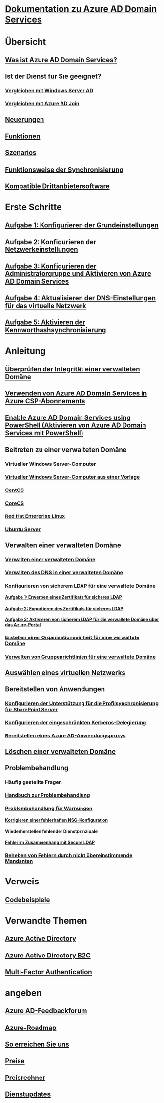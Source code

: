 # [Dokumentation zu Azure AD Domain Services](index.md)

# Übersicht
## [Was ist Azure AD Domain Services?](active-directory-ds-overview.md)
## Ist der Dienst für Sie geeignet?
### [Vergleichen mit Windows Server AD](active-directory-ds-comparison.md)
### [Vergleichen mit Azure AD Join](active-directory-ds-compare-with-azure-ad-join.md)
## [Neuerungen](https://azure.microsoft.com/updates/?product=active-directory-ds)
## [Funktionen](active-directory-ds-features.md)
## [Szenarios](active-directory-ds-scenarios.md)
## [Funktionsweise der Synchronisierung](active-directory-ds-synchronization.md)
## [Kompatible Drittanbietersoftware](active-directory-ds-compatible-software.md)

# Erste Schritte
## [Aufgabe 1: Konfigurieren der Grundeinstellungen](active-directory-ds-getting-started.md)
## [Aufgabe 2: Konfigurieren der Netzwerkeinstellungen](active-directory-ds-getting-started-network.md)
## [Aufgabe 3: Konfigurieren der Administratorgruppe und Aktivieren von Azure AD Domain Services](active-directory-ds-getting-started-admingroup.md)
## [Aufgabe 4: Aktualisieren der DNS-Einstellungen für das virtuelle Netzwerk](active-directory-ds-getting-started-dns.md)
## [Aufgabe 5: Aktivieren der Kennworthashsynchronisierung](active-directory-ds-getting-started-password-sync.md)

# Anleitung
## [Überprüfen der Integrität einer verwalteten Domäne](active-directory-ds-check-health.md)
## [Verwenden von Azure AD Domain Services in Azure CSP-Abonnements](active-directory-ds-csp.md)
## [Enable Azure AD Domain Services using PowerShell (Aktivieren von Azure AD Domain Services mit PowerShell)](active-directory-ds-enable-using-powershell.md)
## Beitreten zu einer verwalteten Domäne
### [Virtueller Windows Server-Computer](active-directory-ds-admin-guide-join-windows-vm-portal.md)
### [Virtueller Windows Server-Computer aus einer Vorlage](active-directory-ds-join-windows-vm-template.md)
### [CentOS](active-directory-ds-join-centos-linux-vm.md)
### [CoreOS](active-directory-ds-join-coreos-linux-vm.md)
### [Red Hat Enterprise Linux](active-directory-ds-join-rhel-linux-vm.md)
### [Ubuntu Server](active-directory-ds-join-ubuntu-linux-vm.md)
## Verwalten einer verwalteten Domäne
### [Verwalten einer verwalteten Domäne](active-directory-ds-admin-guide-administer-domain.md)
### [Verwalten des DNS in einer verwalteten Domäne](active-directory-ds-admin-guide-administer-dns.md)
### Konfigurieren von sicherem LDAP für eine verwaltete Domäne
#### [Aufgabe 1: Erwerben eines Zertifikats für sicheres LDAP](active-directory-ds-admin-guide-configure-secure-ldap.md)
#### [Aufgabe 2: Exportieren des Zertifikats für sicheres LDAP](active-directory-ds-admin-guide-configure-secure-ldap-export-pfx.md)
#### [Aufgabe 3: Aktivieren von sicherem LDAP für die verwaltete Domäne über das Azure-Portal](active-directory-ds-admin-guide-configure-secure-ldap-enable-ldaps.md)

### [Erstellen einer Organisationseinheit für eine verwaltete Domäne](active-directory-ds-admin-guide-create-ou.md)
### [Verwalten von Gruppenrichtlinien für eine verwaltete Domäne](active-directory-ds-admin-guide-administer-group-policy.md)
## [Auswählen eines virtuellen Netzwerks](active-directory-ds-networking.md)
## Bereitstellen von Anwendungen
### [Konfigurieren der Unterstützung für die Profilsynchronisierung für SharePoint Server](active-directory-ds-enable-sharepoint-profile-sync.md)
### [Konfigurieren der eingeschränkten Kerberos-Delegierung](active-directory-ds-enable-kcd.md)
### [Bereitstellen eines Azure AD-Anwendungsproxys](active-directory-ds-deploy-azure-app-proxy.md)
## [Löschen einer verwalteten Domäne](active-directory-ds-disable-aadds.md)
## Problembehandlung
### [Häufig gestellte Fragen](active-directory-ds-faqs.md)
### [Handbuch zur Problembehandlung](active-directory-ds-troubleshooting.md)
### [Problembehandlung für Warnungen](active-directory-ds-troubleshoot-alerts.md)
#### [Korrigieren einer fehlerhaften NSG-Konfiguration](active-directory-ds-troubleshoot-nsg.md)
#### [Wiederherstellen fehlender Dienstprinzipale](active-directory-ds-troubleshoot-service-principals.md)
#### [Fehler im Zusammenhang mit Secure LDAP](active-directory-ds-troubleshoot-ldaps.md)
### [Beheben von Fehlern durch nicht übereinstimmende Mandanten](active-directory-ds-mismatched-tenant-error.md)


# Verweis
## [Codebeispiele](https://azure.microsoft.com/resources/samples/?service=active-directory)

# Verwandte Themen
## [Azure Active Directory](../active-directory/active-directory-whatis.md)
## [Azure Active Directory B2C](../active-directory-b2c/active-directory-b2c-overview.md)
## [Multi-Factor Authentication](../active-directory/authentication/multi-factor-authentication.md)

# angeben
## [Azure AD-Feedbackforum](https://feedback.azure.com/forums/169401-azure-active-directory)
## [Azure-Roadmap](https://azure.microsoft.com/roadmap/?category=security-identity)
## [So erreichen Sie uns](active-directory-ds-contact-us.md)
## [Preise](https://azure.microsoft.com/pricing/details/active-directory-ds/)
## [Preisrechner](https://azure.microsoft.com/pricing/calculator/)
## [Dienstupdates](https://azure.microsoft.com/updates/?product=active-directory-ds)
